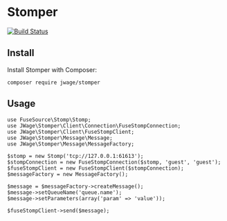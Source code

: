 Stomper
=======

[![Build Status](https://secure.travis-ci.org/jwage/stomper.png?branch=master)](http://travis-ci.org/jwage/stomper)

## Install

Install Stomper with Composer:

    composer require jwage/stomper

## Usage

    use FuseSource\Stomp\Stomp;
    use JWage\Stomper\Client\Connection\FuseStompConnection;
    use JWage\Stomper\Client\FuseStompClient;
    use JWage\Stomper\Message\Message;
    use JWage\Stomper\Message\MessageFactory;

    $stomp = new Stomp('tcp://127.0.0.1:61613');
    $stompConnection = new FuseStompConnection($stomp, 'guest', 'guest');
    $fuseStompClient = new FuseStompClient($stompConnection);
    $messageFactory = new MessageFactory();

    $message = $messageFactory->createMessage();
    $message->setQueueName('queue.name');
    $message->setParameters(array('param' => 'value'));

    $fuseStompClient->send($message);
